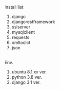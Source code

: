 Install list<br>
1. django<br>
2. djangorestframework<br>
3. sslserver<br>
4. mysqlclient<br>
5. requests<br>
6. xmltodict<br>
7. json<br><br>

Env.<br>
1. ubuntu 8.1.xx ver.<br>
2. python 3.8 ver.<br>
3. django 3.1 ver.<br>
